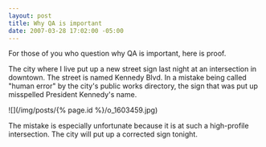 ```yaml
---
layout: post
title: Why QA is important
date: 2007-03-28 17:02:00 -05:00
---
```


For those of you who question why QA is important, here is proof.

The city where I live put up a new street sign last night at an intersection in downtown. The street is named Kennedy Blvd. In a mistake being called "human error" by the city's public works directory, the sign that was put up misspelled President Kennedy's name.

![](/img/posts/{% page.id %}/o_1603459.jpg)

The mistake is especially unfortunate because it is at such a high-profile intersection. The city will put up a corrected sign tonight. <br>
